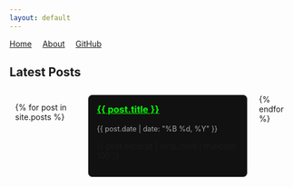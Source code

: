 ```yaml
---
layout: default
---
```


<nav style="margin-bottom: 20px;">
  <a href="/" style="margin-right: 15px;">Home</a>
  <a href="/about.html" style="margin-right: 15px;">About</a>
  <a href="https://github.com/sviatko124" target="_blank">GitHub</a>
</nav>

## Latest Posts

<div style="display: flex; overflow-x: auto; padding: 10px; gap: 20px;">

  {% for post in site.posts %}
  <div style="min-width: 250px; border: 1px solid #ccc; padding: 15px; background: #111; border-radius: 8px;">
    <h3 style="margin-top: 0;"><a href="{{ post.url }}" style="color: #0f0;">{{ post.title }}</a></h3>
    <p style="font-size: 0.9em; color: #aaa;">{{ post.date | date: "%B %d, %Y" }}</p>
    <p>{{ post.excerpt | strip_html | truncate: 100 }}</p>
  </div>
  {% endfor %}

</div>
